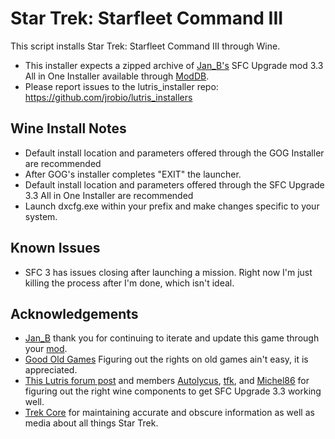 # Star Trek: Starfleet Command III

This script installs Star Trek: Starfleet Command III through Wine.

- This installer expects a zipped archive of [Jan_B's](https://www.moddb.com/members/jan-b) SFC Upgrade mod 3.3 All in One Installer available through [ModDB](https://www.moddb.com/mods/sfc-upgrade-mod-33-all-in-one/downloads/sfc-upgrade-mod-3-3-all-in-one).
- Please report issues to the lutris_installer repo: https://github.com/jrobio/lutris_installers

## Wine Install Notes

- Default install location and parameters offered through the GOG Installer are recommended
- After GOG's installer completes "EXIT" the launcher.
- Default install location and parameters offered through the SFC Upgrade 3.3 All in One Installer are recommended
- Launch dxcfg.exe within your prefix and make changes specific to your system.

## Known Issues

- SFC 3 has issues closing after launching a mission. Right now I'm just killing the process after I'm done, which isn't ideal.

## Acknowledgements

- [Jan_B](https://www.moddb.com/members/jan-b) thank you for continuing to iterate and update this game through your [mod](https://www.moddb.com/mods/sfc-upgrade-mod-33-all-in-one/downloads/sfc-upgrade-mod-3-3-all-in-one).
- [Good Old Games](https://www.gog.com/en/game/star_trek_starfleet_command_iii) Figuring out the rights on old games ain't easy, it is appreciated.
- [This Lutris forum post](https://forums.lutris.net/t/star-trek-starfleet-command-iii/8878) and members [Autolycus](https://forums.lutris.net/u/Autolycus), [tfk](https://forums.lutris.net/u/tfk), and [Michel86](https://forums.lutris.net/u/Michel86) for figuring out the right wine components to get SFC Upgrade 3.3 working well.
- [Trek Core](https://gaming.trekcore.com/starfleetcommand3/) for maintaining accurate and obscure information as well as media about all things Star Trek.